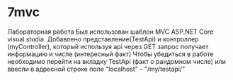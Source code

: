 # 7mvc
Лабораторная работа
Был использован шаблон MVC ASP.NET Core visual studia.
Добавлено представление(TestApi) и контроллер (myController), который используя api через GET запрос получает информацию и числе (интересный факт)
Чтобы убедиться в работе необходимо перейти на вкладку TestApi (факт о рандомном числе) или ввесли в адресной строке поле "localhost" - "/my/testapi/<number>"
